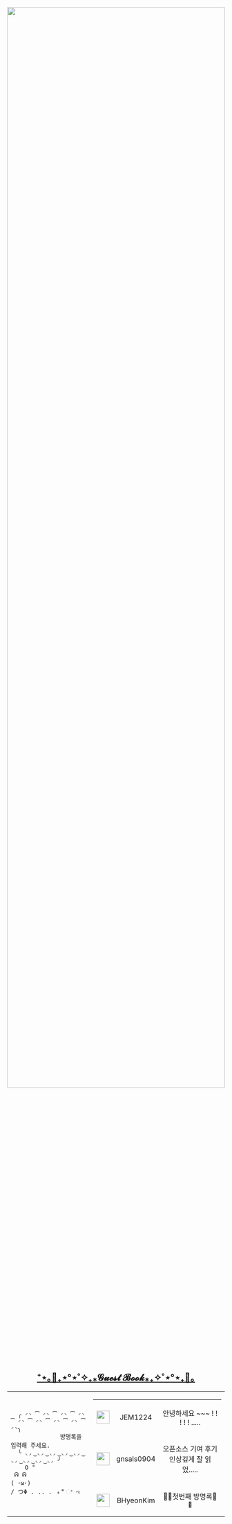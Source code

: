 
<img src="https://user-images.githubusercontent.com/101504594/234354992-88f43717-fdaa-45b4-b148-e0834cac840e.gif" width="100%" height="80%">


<h2 align="center" te>
  <a href="https://github.com/JEM1224/JEM1224/issues/1">
    <strong>⁺⋆｡🦋₊⋆°⋆˚✧₊⁎𝓖𝓾𝓮𝓼𝓽 𝓑𝓸𝓸𝓴⁎₊✧˚⋆°⋆₊🦋｡</strong>
  </a>
</h2>
<table align ="center">
  <td>
  <pre>
    <code>
  ╭ ◜◝ ͡ ◜◝ ͡ ◜◝ ͡ ◜◝ ͡ ◜◝ ͡ ◜◝ ͡ ◜◝ ͡ ◜◝ ͡ ◜◝╮
              방명록을 입력해 주세요.
  ╰ ◟◞ ͜ ◟◞ ͜ ◟◞ ͜ ◟◞ ͜ ◟◞ ͜ ◟◞ ͜ ◟◞ ͜ ◟◞ ͜ ◟◞ ╯
    O °
 ᕱ ᕱ
( ･ω･)
/ つΦ . .. . ﹢ ⃰ ଂ ಇ
    </code>
</pre>
</td>
  <td>

<!--Guestbook-->
<table align="center" height="250"><tr><td> <a href="https://github.com/JEM1224"><img width="30" src="https://avatars.githubusercontent.com/u/101504594?s=30&v=4"/></a></td><td><p align="center">JEM1224</p></td><td><p align="center">안녕하세요 ~~~ ! ! ! ! ! .....</p></td></tr><tr><td> <a href="https://github.com/gnsals0904"><img width="30" src="https://avatars.githubusercontent.com/u/48405500?s=30&u=31da3299a2b2287c443b5a10d2df6bd6bc4fc540&v=4"/></a></td><td><p align="center">gnsals0904</p></td><td><p align="center">오픈소스 기여 후기 인상깊게 잘 읽었.....</p></td></tr><tr><td> <a href="https://github.com/BHyeonKim"><img width="30" src="https://avatars.githubusercontent.com/u/46583212?s=30&u=ee58bc4bfe46dc8074aef87d52ddf20a8846682d&v=4"/></a></td><td><p align="center">BHyeonKim</p></td><td><p align="center">🎉🎉첫번째 방명록🎉🎉</p></td></tr></table></p></td></table>